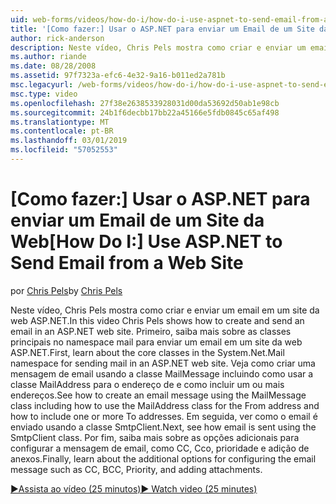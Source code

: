 ```yaml
---
uid: web-forms/videos/how-do-i/how-do-i-use-aspnet-to-send-email-from-a-web-site
title: '[Como fazer:] Usar o ASP.NET para enviar um Email de um Site da Web | Microsoft Docs'
author: rick-anderson
description: Neste vídeo, Chris Pels mostra como criar e enviar um email em um site da web ASP.NET. Primeiro, saiba mais sobre as classes principais de f de namespace do mail...
ms.author: riande
ms.date: 08/28/2008
ms.assetid: 97f7323a-efc6-4e32-9a16-b011ed2a781b
msc.legacyurl: /web-forms/videos/how-do-i/how-do-i-use-aspnet-to-send-email-from-a-web-site
msc.type: video
ms.openlocfilehash: 27f38e2638533928031d00da53692d50ab1e98cb
ms.sourcegitcommit: 24b1f6decbb17bb22a45166e5fdb0845c65af498
ms.translationtype: MT
ms.contentlocale: pt-BR
ms.lasthandoff: 03/01/2019
ms.locfileid: "57052553"
---
```

<a name="how-do-i-use-aspnet-to-send-email-from-a-web-site"></a><span data-ttu-id="0560b-104">[Como fazer:] Usar o ASP.NET para enviar um Email de um Site da Web</span><span class="sxs-lookup"><span data-stu-id="0560b-104">[How Do I:] Use ASP.NET to Send Email from a Web Site</span></span>
====================
<span data-ttu-id="0560b-105">por [Chris Pels](https://twitter.com/chrispels)</span><span class="sxs-lookup"><span data-stu-id="0560b-105">by [Chris Pels](https://twitter.com/chrispels)</span></span>

<span data-ttu-id="0560b-106">Neste vídeo, Chris Pels mostra como criar e enviar um email em um site da web ASP.NET.</span><span class="sxs-lookup"><span data-stu-id="0560b-106">In this video Chris Pels shows how to create and send an email in an ASP.NET web site.</span></span> <span data-ttu-id="0560b-107">Primeiro, saiba mais sobre as classes principais no namespace mail para enviar um email em um site da web ASP.NET.</span><span class="sxs-lookup"><span data-stu-id="0560b-107">First, learn about the core classes in the System.Net.Mail namespace for sending mail in an ASP.NET web site.</span></span> <span data-ttu-id="0560b-108">Veja como criar uma mensagem de email usando a classe MailMessage incluindo como usar a classe MailAddress para o endereço de e como incluir um ou mais endereços.</span><span class="sxs-lookup"><span data-stu-id="0560b-108">See how to create an email message using the MailMessage class including how to use the MailAddress class for the From address and how to include one or more To addresses.</span></span> <span data-ttu-id="0560b-109">Em seguida, ver como o email é enviado usando a classe SmtpClient.</span><span class="sxs-lookup"><span data-stu-id="0560b-109">Next, see how email is sent using the SmtpClient class.</span></span> <span data-ttu-id="0560b-110">Por fim, saiba mais sobre as opções adicionais para configurar a mensagem de email, como CC, Cco, prioridade e adição de anexos.</span><span class="sxs-lookup"><span data-stu-id="0560b-110">Finally, learn about the additional options for configuring the email message such as CC, BCC, Priority, and adding attachments.</span></span>

[<span data-ttu-id="0560b-111">&#9654;Assista ao vídeo (25 minutos)</span><span class="sxs-lookup"><span data-stu-id="0560b-111">&#9654; Watch video (25 minutes)</span></span>](https://channel9.msdn.com/Blogs/ASP-NET-Site-Videos/how-do-i-use-aspnet-to-send-email-from-a-web-site)
